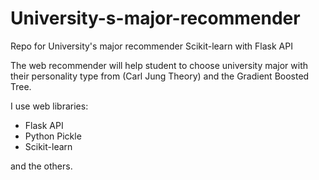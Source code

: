 # University-s-major-recommender
Repo for University's major recommender Scikit-learn with Flask API



The web recommender will help student to choose university major with their personality type from (Carl Jung Theory) 
and the Gradient Boosted Tree.

I use web libraries:
- Flask API
- Python Pickle
- Scikit-learn

and the others.
